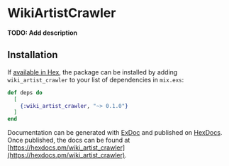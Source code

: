 # WikiArtistCrawler

**TODO: Add description**

## Installation

If [available in Hex](https://hex.pm/docs/publish), the package can be installed
by adding `wiki_artist_crawler` to your list of dependencies in `mix.exs`:

```elixir
def deps do
  [
    {:wiki_artist_crawler, "~> 0.1.0"}
  ]
end
```

Documentation can be generated with [ExDoc](https://github.com/elixir-lang/ex_doc)
and published on [HexDocs](https://hexdocs.pm). Once published, the docs can
be found at [https://hexdocs.pm/wiki_artist_crawler](https://hexdocs.pm/wiki_artist_crawler).

